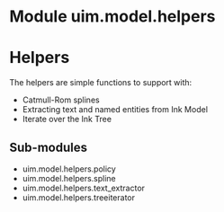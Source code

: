 Module uim.model.helpers
========================
Helpers
=======
The  helpers are simple functions to support with:

 - Catmull-Rom splines
 - Extracting text and named entities from Ink Model
 - Iterate over the Ink Tree

Sub-modules
-----------
* uim.model.helpers.policy
* uim.model.helpers.spline
* uim.model.helpers.text_extractor
* uim.model.helpers.treeiterator